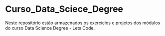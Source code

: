 # Curso_Data_Sciece_Degree
Neste repositório estão armazenados os exercícios e projetos dos módulos do curso Data Science Degree - Lets Code. 
